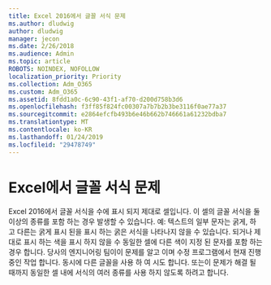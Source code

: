 ```yaml
---
title: Excel 2016에서 글꼴 서식 문제
ms.author: dludwig
author: dludwig
manager: jecon
ms.date: 2/26/2018
ms.audience: Admin
ms.topic: article
ROBOTS: NOINDEX, NOFOLLOW
localization_priority: Priority
ms.collection: Adm_O365
ms.custom: Adm_O365
ms.assetid: 8fdd1a0c-6c90-43f1-af70-d200d758b3d6
ms.openlocfilehash: f3ff85f824fc00307a7b7b2b3be3116f0ae77a37
ms.sourcegitcommit: e2864efcfb493b6e46b662b746661a61232bdba7
ms.translationtype: MT
ms.contentlocale: ko-KR
ms.lasthandoff: 01/24/2019
ms.locfileid: "29478749"
---
```

# <a name="font-formatting-problems-in-excel"></a>Excel에서 글꼴 서식 문제

Excel 2016에서 글꼴 서식을 수에 표시 되지 제대로 셀입니다. 이 셀의 글꼴 서식을 둘 이상의 종류를 포함 하는 경우 발생할 수 있습니다. 예: 텍스트의 일부 문자는 굵게, 하 고 다른는 굵게 표시 된을 표시 하는 굵은 서식을 나타나지 않을 수 있습니다. 되거나 제대로 표시 하는 색을 표시 하지 않을 수 동일한 셀에 다른 색이 지정 된 문자를 포함 하는 경우 합니다. 당사의 엔지니어링 팀이이 문제를 알고 이며 수정 프로그램에서 현재 진행 중인 작업 합니다. 동시에 다른 글꼴을 사용 하 여 시도 합니다. 또는이 문제가 해결 될 때까지 동일한 셀 내에 서식의 여러 종류를 사용 하지 않도록 하려고 합니다. 
  

